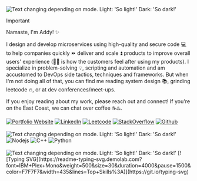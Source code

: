 <picture>
<source media="(prefers-color-scheme: dark)" srcset="https://readme-typing-svg.demolab.com?font=IBM+Plex+Mono&weight=500&size=30&duration=4000&pause=1500&color=F7F7F7&width=435&lines=About+Me%3A"/>
  <img alt="Text changing depending on mode. Light: 'So light!' Dark: 'So dark!'" src="https://readme-typing-svg.demolab.com?font=IBM+Plex+Mono&weight=500&size=30&duration=4000&pause=1500&color=000000&width=435&lines=About+Me%3A">
</picture>

> [!IMPORTANT]
> Namaste, I'm Addy! ✨
>
> I design and develop microservices using high-quality and secure code 💻 to help companies quickly ⏩ deliver and scale ⏫ products to improve overall users' experience (🙂🧘 is how the customers feel after using my products).
> I specialize in problem-solving 💡, scripting and automation and am accustomed to DevOps side tactics, techniques and frameworks. But when I'm not doing all of that, you can find me reading system design 📚, grinding leetcode 🔥, or at dev conferences/meet-ups.
> 
> If you enjoy reading about my work, please reach out and connect! If you're on the East Coast, we can chat over coffee ☕♨️.
> <div display="flex">
>  <a href="https://adityasahu.com/" target="_blank" rel="noopener noreferrer" > <img src="https://img.shields.io/badge/website-000000?style=for-the-badge&logo=About.me&logoColor=white" alt="Portfolio Website"/></a>
>  <a href="https://www.linkedin.com/in/adityasahu1511/" target="_blank" rel="noopener noreferrer" > <img src="https://img.shields.io/badge/LinkedIn-0077B5?style=for-the-badge&logo=linkedin&logoColor=white" alt="LinkedIn"/></a>
>  <a href="https://leetcode.com/u/adithebest15/" target="_blank" rel="noopener noreferrer" > <img src="https://img.shields.io/badge/-LeetCode-FFA116?style=for-the-badge&logo=LeetCode&logoColor=black" alt="Leetcode"/></a>
>  <a href="https://stackoverflow.com/users/10661309/aditya-sahu" target="_blank" rel="noopener noreferrer" > <img src="https://img.shields.io/badge/Stack_Overflow-FE7A16?style=for-the-badge&logo=stack-overflow&logoColor=white" alt="StackOverflow"/></a>
>  <a href="https://github.com/aditya-sahu" target="_blank" rel="noopener noreferrer" > <img src="https://img.shields.io/badge/GitHub-100000?style=for-the-badge&logo=github&logoColor=white" alt="Github"/></a>

 </div>
 <br />
<picture>
  <source media="(prefers-color-scheme: dark)" srcset="https://readme-typing-svg.demolab.com?font=IBM+Plex+Mono&weight=500&size=30&duration=3000&pause=1000&color=F7F7F7&width=435&lines=I+Love+Working+With%3A"/>
  <img alt="Text changing depending on mode. Light: 'So light!' Dark: 'So dark!'" src="https://readme-typing-svg.demolab.com?font=IBM+Plex+Mono&weight=500&size=30&duration=3000&pause=1000&color=000000&width=435&lines=I+Love+Working+With%3A">
  </picture>
<div display="flex">
  <img src="https://img.shields.io/badge/Node.js-43853D?style=for-the-badge&logo=node.js&logoColor=white" alt="Nodejs"/> 
  <img src="https://img.shields.io/badge/C%2B%2B-00599C?style=for-the-badge&logo=c%2B%2B&logoColor=white" alt="C++"/>
  <img src="https://img.shields.io/badge/Python-14354C?style=for-the-badge&logo=python&logoColor=white" alt="Python"/>
</div>

<br />
<picture>
  <source media="(prefers-color-scheme: dark)" srcset="https://readme-typing-svg.demolab.com?font=IBM+Plex+Mono&weight=500&size=30&duration=4000&pause=1500&color=F7F7F7&width=435&lines=Top+Skills%3A"/>
  <img alt="Text changing depending on mode. Light: 'So light!' Dark: 'So dark!'" src="https://readme-typing-svg.demolab.com?font=IBM+Plex+Mono&weight=500&size=30&duration=4000&pause=1500&color=000000&width=435&lines=Top+Skills%3A">
[![Typing SVG](https://readme-typing-svg.demolab.com?font=IBM+Plex+Mono&weight=500&size=30&duration=4000&pause=1500&color=F7F7F7&width=435&lines=Top+Skills%3A)](https://git.io/typing-svg)
</picture>
<!--
**aditya-sahu/aditya-sahu** is a ✨ _special_ ✨ repository because its `README.md` (this file) appears on your GitHub profile.

Here are some ideas to get you started:

- 🔭 I’m currently working on ...
- 🌱 I’m currently learning ...
- 👯 I’m looking to collaborate on ...
- 🤔 I’m looking for help with ...
- 💬 Ask me about ...
- 📫 How to reach me: ...
- 😄 Pronouns: ...
- ⚡ Fun fact: ...
-->
